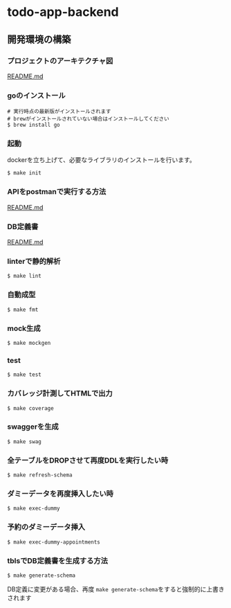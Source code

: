 # todo-app-backend

## 開発環境の構築

### プロジェクトのアーキテクチャ図
[README.md](docs%2FREADME.md)

### goのインストール
```shell
# 実行時点の最新版がインストールされます
# brewがインストールされていない場合はインストールしてください
$ brew install go 
```

### 起動
dockerを立ち上げて、必要なライブラリのインストールを行います。
```shell
$ make init
```

### APIをpostmanで実行する方法
[README.md](postman%2FREADME.md)

### DB定義書
[README.md](schema%2FREADME.md)

### linterで静的解析
```shell
$ make lint
```

### 自動成型
```shell
$ make fmt
```

### mock生成
```shell
$ make mockgen
```

### test
```shell
$ make test
```

### カバレッジ計測してHTMLで出力
```shell
$ make coverage
```

### swaggerを生成
```shell
$ make swag
```

### 全テーブルをDROPさせて再度DDLを実行したい時
```shell
$ make refresh-schema
```

### ダミーデータを再度挿入したい時
```shell
$ make exec-dummy
```

### 予約のダミーデータ挿入
```shell
$ make exec-dummy-appointments
```

### tblsでDB定義書を生成する方法
```shell
$ make generate-schema
```

DB定義に変更がある場合、再度 `make generate-schema`をすると強制的に上書きされます